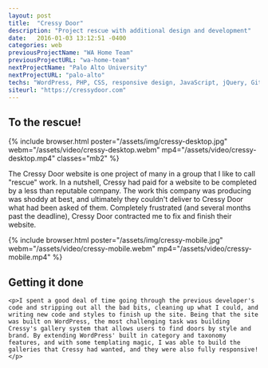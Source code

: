 ```yaml
---
layout: post
title:  "Cressy Door"
description: "Project rescue with additional design and development"
date:   2016-01-03 13:12:51 -0400
categories: web
previousProjectName: "WA Home Team"
previousProjectURL: "wa-home-team"
nextProjectName: "Palo Alto University"
nextProjectURL: "palo-alto"
techs: "WordPress, PHP, CSS, responsive design, JavaScript, jQuery, Git"
siteurl: "https://cressydoor.com"
---
```

<div class="container-thin mx-auto p2">
<h2>To the rescue!</h2>
{% include browser.html poster="/assets/img/cressy-desktop.jpg" webm="/assets/video/cressy-desktop.webm" mp4="/assets/video/cressy-desktop.mp4" classes="mb2" %}
<p>The Cressy Door website is one project of many in a group that I like to call "rescue" work. In a nutshell, Cressy had paid for a website to be completed by a less than reputable company. The work this company was producing was shoddy at best, and ultimately they couldn't deliver to Cressy Door what had been asked of them. Completely frustrated (and several months past the deadline), Cressy Door contracted me to fix and finish their website.</p>
</div>

<div class="container mx-auto p2 clearfix">
  <div class="col col-12 sm-col-4">
    {% include browser.html poster="/assets/img/cressy-mobile.jpg" webm="/assets/video/cressy-mobile.webm" mp4="/assets/video/cressy-mobile.mp4" %}
  </div>
  <div class="col col-12 sm-col-8 sm-p4">
    <h2>Getting it done</h2>

    <p>I spent a good deal of time going through the previous developer's code and stripping out all the bad bits, cleaning up what I could, and writing new code and styles to finish up the site. Being that the site was built on WordPress, the most challenging task was building Cressy's gallery system that allows users to find doors by style and brand. By extending WordPress' built in category and taxonomy features, and with some templating magic, I was able to build the galleries that Cressy had wanted, and they were also fully responsive!</p>
  </div>
</div>